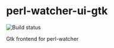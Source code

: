 perl-watcher-ui-gtk
===================

![Build status](https://api.travis-ci.org/basiliscos/perl-watcher-ui-gtk.png "Build status")

Gtk frontend for perl-watcher
